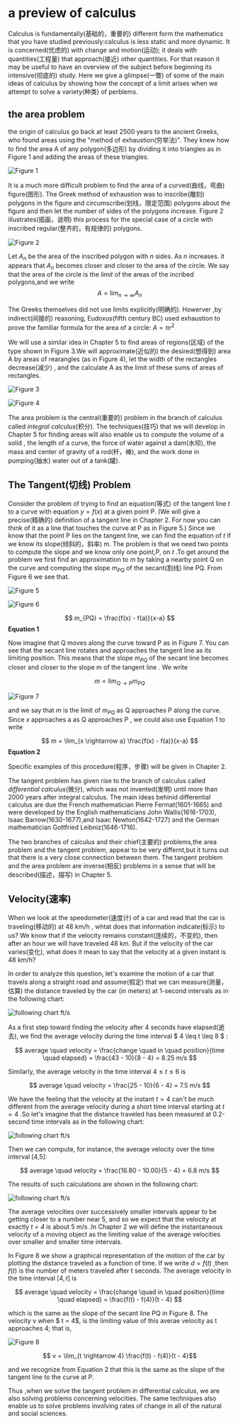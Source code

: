 # a preview of calculus

Calculus is fundamentally(基础的，重要的) different form the mathematics that you have studied previously:calculus is less static and more dynamic. It is concerned(忧虑的) with change and motion(运动); it deals with quantities(工程量) that approach(接近) other quantities. For that reason it may be useful to have an overview of the subject before beginning its intensive(彻底的) study. Here we give a glimpse(一瞥) of some of the main ideas of calculus by showing how the concept of a limit arises when we attempt to solve a variety(种类) of perblems.

## the area problem

the origin of calculus go back at least 2500 years to the ancient Greeks, who found areas using the "method of exhaustion(穷举法)". They knew how to find the area A of any polygon(多边形) by dividing it into triangles as in Figure 1 and adding the areas of these triangles.

![Figure 1](./images/pic01.png)

It is a much more difficult problem to find the area of a curved(曲线，弯曲) figure(图形). The Greek method of exhaustion was to inscribe(雕刻) polygons in the figure and circumscribe(划线，限定范围) polygons about the figure and then let the number of sides of the polygons increase. Figure 2 illustrates(插画，说明) this process for the special case of a circle with inscribed regular(整齐的，有规律的) polygons.

![Figure 2](./images/pic02.png)

Let $A_{n}$ be the area of the inscribed polygon with $n$ sides. As $n$ increases. it appears that $A_{n}$ becomes closer and closer to the area of the circle. We say that the area of the circle is the *limit* of the areas of the incribed polygons,and we write $$A = \lim_{n \rightarrow \infty} A_{n}$$

The Greeks themselves did not use limits explicitly(明确的). Howerver ,by indirect(间接的) reasoning, Eudoxus(fifth century BC) used exhaustion to prove the familiar formula for the area of a circle: $A = \pi r^{2}$

We will use a similar idea in Chapter 5 to find areas of regions(区域) of the type shown in Figure 3.We will approximate(近似的) the desired(想得到) area A by areas of rearangles (as in Figure 4), let the width of the rectangles decrease(减少) , and the calculate A as the limit of these sums of areas of rectangles.

![Figure 3](./images/pic03.png)

![Figure 4](./images/pic04.png)

The area problem is the central(重要的) problem in the branch of calculus called *integral calculus*(积分). The techniques(技巧) that we will develop in Chapter 5 for finding areas will also enable us to compute the volume of a solid , the length of a curve, the force of water against a dam(水坝), the mass and center of gravity of a rod(杆，棒), and the work done in pumping(抽水) water out of a tank(罐).

## The Tangent(切线) Problem

Consider the problem of trying to find an equation(等式) of the tangent line *t* to a curve with equation $y = f(x)$ at a given point P. (We will give a precise(精确的) definition of a tangent line in Chapter 2. For now you can think of it as a line that touches the curve at P as in Figure 5.) Since we know that the point P lies on the tangent line, we can find the equation of *t* if we know its slope(倾斜的，斜率) m. The problem is that we need two points to compute the slope and we know only one point,P, on *t* .To get around the problem we first find an approximation to *m* by taking a nearby point Q on the curve and computing the slope $m_{PQ}$ of the secant(割线) line PQ. From Figure 6 we see that.

![Figure 5](./images/pic05.png)

![Figure 6](./images/pic06.png)

$$ m_{PQ} = \frac{f(x) - f(a)}{x-a} $$ **Equation 1**

Now imagine that Q moves along the curve toward P as in Figure 7. You can see that the secant line rotates and approaches the tangent line as its limiting position. This means that the slope $m_{PQ}$ of the secant line becomes closer and closer to the slope m of the tangent line . We write

$$m = \lim_{Q \rightarrow P} m_{PQ}$$

![Figure 7](./images/pic07.png)

and we say that *m* is the limit of $m_{PQ}$ as Q approaches P along the curve. Since *x* approaches a as Q approaches P , we could also use Equation 1 to write

$$ m = \lim_{x \rightarrow a} \frac{f(x) - f(a)}{x-a} $$ **Equation 2**

Specific examples of this procedure(程序，步骤) will be given in Chapter 2.

The tangent problem has given rise to the branch of calculus called *differential calculus*(微分), which was not invented(发明) until more than 2000 years after integral calculus. The main ideas behinid differential calculus are due the French mathematician Pierre Fermat(1601-1665) and were developed by the English mathematicians John Wallis(1616-1703), Isaac Barrow(1630-1677),and Isaac Newton(1642-1727) and the German mathematician Gottfried Leibniz(1646-1716).

The two branches of calculus and their chief(主要的) problems,the area problem and the tangent problem, appear to be very differnt,but it turns out that there is a very close connection between them. The tangent problem and the area problem are inverse(相反) problems in a sense that will be described(描述，描写) in Chapter 5.

## Velocity(速率)

When we look at the speedometer(速度计) of a car and read that the car is traveling(移动的) at 48 km/h , whtat does that information indicate(标示) to us? We know that if the velocity remains constant(连续的，不变的), then after an hour we will have traveled 48 km. But if the velocity of the car varies(变化), what does it mean to say that the velocity at a given instant is 48 km/h?

In order to analyze this question, let's examine the motion of a car that travels along a straight road and assume(假定) that we can measure(测量，估算) the distance traveled by the car (in meters) at 1-second intervals as in the following chart:

![following chart  ft/s](./images/pic08.png)

As a first step toward finding the velocity after 4 seconds have elapsed(逝去), we find the average velocity during the time interval $ 4 \leq t \leq 8 $ :

$$ average \quad velocity = \frac{change \quad in \quad position}{time \quad elapsed} = \frac{43 - 10}{8 - 4} = 8.25 m/s $$

Similarly, the average velocity in the time interval $4 \leq t \leq 6$ is

$$ average \quad velocity =  \frac{25 - 10}{6 - 4} = 7.5 m/s $$

We have the feeling that the velocity at the instant $t = 4$ can't be much different from the average velocity during a short time interval starting at $t = 4$ .So let's imagine that the distance traveled has been measured at 0.2-second time intervals as in the following chart:

![following chart ft/s](./images/pic09.png)

Then we can compute, for instance, the average velocity over the time interval [4,5]:

$$ average \quad velocity = \frac{16.80 - 10.00}{5 - 4} = 6.8 m/s $$

The results of such calculations are shown in the following chart:

![following chart ft/s](./images/pic10.png)

The average velocities over successively smaller intervals appear to be getting closer to a number near 5, and so we expect that the velocity at exactly *t = 4* is about 5 m/s .In
Chapter 2 we will define the instantaneous velocity of a moving object as the limiting value of the average velocities over smaller and smaller time intervals.

In Figure 8 we show a graphical representation of the motion of the car by plotting the distance traveled as a function of time. If we write $d = f(t)$ ,then $f(t)$ is the number of meters traveled after t seconds. The average velocity in the time interval $[ 4, t]$ is

$$ average \quad velocity = \frac{change \quad in \quad position}{time \quad elapsed} = \frac{f(t) - f(4)}{t - 4} $$

which is the same as the slope of the secant line PQ in Figure 8. The velocity v when $ t = 4$, is the limiting value of this averae velocity as t approaches 4; that is,

![Figure 8](./images/pic11.png)

$$ v = \lim_{t \rightarrow 4} \frac{f(t) - f(4)}{t - 4}$$

and we recognize from Equation 2 that this is the same as the slope of the tangent line to the curve at P.

Thus ,when we solve the tangent problem in differential calculus, we are also solving problems concerning velocities. The same techniques also enable us to solve problems involving rates of change in all of the natural and social sciences.
